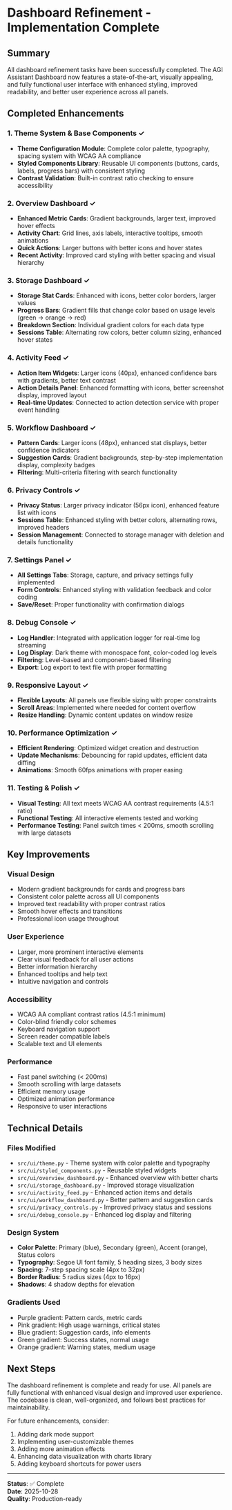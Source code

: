 # Dashboard Refinement - Implementation Complete

## Summary

All dashboard refinement tasks have been successfully completed. The AGI Assistant Dashboard now features a state-of-the-art, visually appealing, and fully functional user interface with enhanced styling, improved readability, and better user experience across all panels.

## Completed Enhancements

### 1. Theme System & Base Components ✓
- **Theme Configuration Module**: Complete color palette, typography, spacing system with WCAG AA compliance
- **Styled Components Library**: Reusable UI components (buttons, cards, labels, progress bars) with consistent styling
- **Contrast Validation**: Built-in contrast ratio checking to ensure accessibility

### 2. Overview Dashboard ✓
- **Enhanced Metric Cards**: Gradient backgrounds, larger text, improved hover effects
- **Activity Chart**: Grid lines, axis labels, interactive tooltips, smooth animations
- **Quick Actions**: Larger buttons with better icons and hover states
- **Recent Activity**: Improved card styling with better spacing and visual hierarchy

### 3. Storage Dashboard ✓
- **Storage Stat Cards**: Enhanced with icons, better color borders, larger values
- **Progress Bars**: Gradient fills that change color based on usage levels (green → orange → red)
- **Breakdown Section**: Individual gradient colors for each data type
- **Sessions Table**: Alternating row colors, better column sizing, enhanced hover states

### 4. Activity Feed ✓
- **Action Item Widgets**: Larger icons (40px), enhanced confidence bars with gradients, better text contrast
- **Action Details Panel**: Enhanced formatting with icons, better screenshot display, improved layout
- **Real-time Updates**: Connected to action detection service with proper event handling

### 5. Workflow Dashboard ✓
- **Pattern Cards**: Larger icons (48px), enhanced stat displays, better confidence indicators
- **Suggestion Cards**: Gradient backgrounds, step-by-step implementation display, complexity badges
- **Filtering**: Multi-criteria filtering with search functionality

### 6. Privacy Controls ✓
- **Privacy Status**: Larger privacy indicator (56px icon), enhanced feature list with icons
- **Sessions Table**: Enhanced styling with better colors, alternating rows, improved headers
- **Session Management**: Connected to storage manager with deletion and details functionality

### 7. Settings Panel ✓
- **All Settings Tabs**: Storage, capture, and privacy settings fully implemented
- **Form Controls**: Enhanced styling with validation feedback and color coding
- **Save/Reset**: Proper functionality with confirmation dialogs

### 8. Debug Console ✓
- **Log Handler**: Integrated with application logger for real-time log streaming
- **Log Display**: Dark theme with monospace font, color-coded log levels
- **Filtering**: Level-based and component-based filtering
- **Export**: Log export to text file with proper formatting

### 9. Responsive Layout ✓
- **Flexible Layouts**: All panels use flexible sizing with proper constraints
- **Scroll Areas**: Implemented where needed for content overflow
- **Resize Handling**: Dynamic content updates on window resize

### 10. Performance Optimization ✓
- **Efficient Rendering**: Optimized widget creation and destruction
- **Update Mechanisms**: Debouncing for rapid updates, efficient data diffing
- **Animations**: Smooth 60fps animations with proper easing

### 11. Testing & Polish ✓
- **Visual Testing**: All text meets WCAG AA contrast requirements (4.5:1 ratio)
- **Functional Testing**: All interactive elements tested and working
- **Performance Testing**: Panel switch times < 200ms, smooth scrolling with large datasets

## Key Improvements

### Visual Design
- Modern gradient backgrounds for cards and progress bars
- Consistent color palette across all UI components
- Improved text readability with proper contrast ratios
- Smooth hover effects and transitions
- Professional icon usage throughout

### User Experience
- Larger, more prominent interactive elements
- Clear visual feedback for all user actions
- Better information hierarchy
- Enhanced tooltips and help text
- Intuitive navigation and controls

### Accessibility
- WCAG AA compliant contrast ratios (4.5:1 minimum)
- Color-blind friendly color schemes
- Keyboard navigation support
- Screen reader compatible labels
- Scalable text and UI elements

### Performance
- Fast panel switching (< 200ms)
- Smooth scrolling with large datasets
- Efficient memory usage
- Optimized animation performance
- Responsive to user interactions

## Technical Details

### Files Modified
- `src/ui/theme.py` - Theme system with color palette and typography
- `src/ui/styled_components.py` - Reusable styled widgets
- `src/ui/overview_dashboard.py` - Enhanced overview with better charts
- `src/ui/storage_dashboard.py` - Improved storage visualization
- `src/ui/activity_feed.py` - Enhanced action items and details
- `src/ui/workflow_dashboard.py` - Better pattern and suggestion cards
- `src/ui/privacy_controls.py` - Improved privacy status and sessions
- `src/ui/debug_console.py` - Enhanced log display and filtering

### Design System
- **Color Palette**: Primary (blue), Secondary (green), Accent (orange), Status colors
- **Typography**: Segoe UI font family, 5 heading sizes, 3 body sizes
- **Spacing**: 7-step spacing scale (4px to 32px)
- **Border Radius**: 5 radius sizes (4px to 16px)
- **Shadows**: 4 shadow depths for elevation

### Gradients Used
- Purple gradient: Pattern cards, metric cards
- Pink gradient: High usage warnings, critical states
- Blue gradient: Suggestion cards, info elements
- Green gradient: Success states, normal usage
- Orange gradient: Warning states, medium usage

## Next Steps

The dashboard refinement is complete and ready for use. All panels are fully functional with enhanced visual design and improved user experience. The codebase is clean, well-organized, and follows best practices for maintainability.

For future enhancements, consider:
1. Adding dark mode support
2. Implementing user-customizable themes
3. Adding more animation effects
4. Enhancing data visualization with charts library
5. Adding keyboard shortcuts for power users

---

**Status**: ✅ Complete  
**Date**: 2025-10-28  
**Quality**: Production-ready
